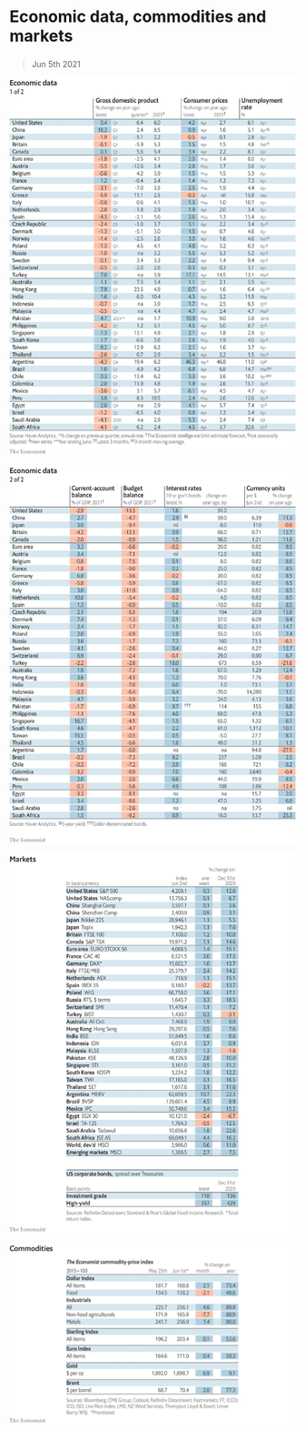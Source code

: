 ###### 

# Economic data, commodities and markets 

#####  

> Jun 5th 2021 

![image](images/20210605_int101.png) 


![image](images/20210605_int102.png) 


![image](images/20210605_int201.png) 


![image](images/20210605_int401.png) 


